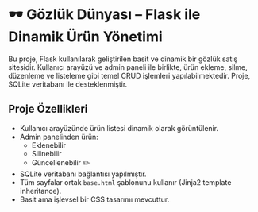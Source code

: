 # 🕶️ Gözlük Dünyası – Flask ile Dinamik Ürün Yönetimi

Bu proje, Flask kullanılarak geliştirilen basit ve dinamik bir gözlük satış sitesidir. 
Kullanıcı arayüzü ve admin paneli ile birlikte, ürün ekleme, silme, düzenleme ve listeleme gibi temel CRUD işlemleri yapılabilmektedir. 
Proje, SQLite veritabanı ile desteklenmiştir.

## Proje Özellikleri

- Kullanıcı arayüzünde ürün listesi dinamik olarak görüntülenir.
- Admin panelinden ürün:
  - Eklenebilir 
  - Silinebilir 
  - Güncellenebilir ✏️
- SQLite veritabanı bağlantısı yapılmıştır.
- Tüm sayfalar ortak `base.html` şablonunu kullanır (Jinja2 template inheritance).
- Basit ama işlevsel bir CSS tasarımı mevcuttur.
